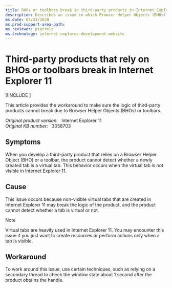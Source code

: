 ```yaml
---
title: BHOs or toolbars break in third-party products in Internet Explorer 11
description: Describes an issue in which Browser Helper Objects (BHOs) and toolbars do not work correctly in third-party products in Internet Explorer 11.
ms.date: 03/23/2020
ms.prod-support-area-path: 
ms.reviewer: pierrelc
ms.technology: internet-explorer-development-website
---
```

# Third-party products that rely on BHOs or toolbars break in Internet Explorer 11

[!INCLUDE [](../../../includes/browsers-important.md)]

This article provides the workaround to make sure the logic of third-party products cannot break due to Browser Helper Objects (BHOs) or toolbars.

_Original product version:_ &nbsp; Internet Explorer 11  
_Original KB number:_ &nbsp; 3058703

## Symptoms

When you develop a third-party product that relies on a Browser Helper Object (BHO) or a toolbar, the product cannot detect whether a newly created tab is a virtual tab. This behavior occurs when the virtual tab is not visible in Internet Explorer 11.

## Cause

This issue occurs because non-visible virtual tabs that are created in Internet Explorer 11 may break the logic of the product, and the product cannot detect whether a tab is virtual or not.

> [!NOTE]
> Virtual tabs are heavily used in Internet Explorer 11. You may encounter this issue if you just want to create resources or perform actions only when a tab is visible.

## Workaround

To work around this issue, use certain techniques, such as relying on a secondary thread to check the window state about 1 second after the product obtains the handle.
